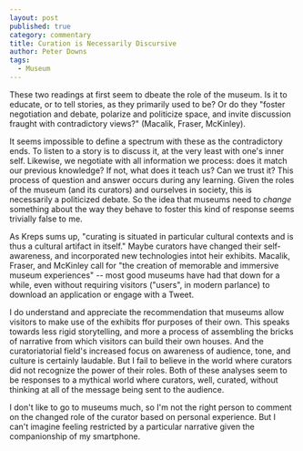 ```yaml
---
layout: post
published: true
category: commentary
title: Curation is Necessarily Discursive
author: Peter Downs
tags:
  - Museum
---
```

These two readings at first seem to dbeate the role of the museum. Is it to educate, or to tell stories, as they primarily used to be? Or do they "foster negotiation and debate, polarize and politicize space, and invite discussion fraught with contradictory views?" (Macalik, Fraser, McKinley).

It seems impossible to define a spectrum with these as the contradictory ends. To listen to a story is to discuss it, at the very least with one's inner self. Likewise, we negotiate with all information we process: does it match our previous knowledge? If not, what does it teach us? Can we trust it? This process of question and answer occurs during any learning. Given the roles of the museum (and its curators) and ourselves in society, this is necessarily a politicized debate. So the idea that museums need to *change* something about the way they behave to foster this kind of response seems trivially false to me.

As Kreps sums up, "curating is situated in particular cultural contexts and is thus a cultural artifact in itself." Maybe curators have changed their self-awareness, and incorporated new technologies intot heir exhibits. Macalik, Fraser, and McKinley call for "the creation of memorable and immersive museum experiences" -- most good museums have had that down for a while, even without requiring visitors ("users", in modern parlance) to download an application or engage with a Tweet.

I do understand and appreciate the recommendation that museums allow visitors to make use of the exhibits ffor purposes of their own. This speaks towards less rigid storytelling, and more a process of assembling the bricks of narrative from which visitors can build their own houses. And the curatoriatorial field's increased focus on awareness of audience, tone, and culture is certainly laudable. But I fail to believe in the world where curators did not recognize the power of their roles. Both of these analyses seem to be responses to a mythical world where curators, well, curated, without thinking at all of the message being sent to the audience.

I don't like to go to museums much, so I'm not the right person to comment on the changed role of the curator based on personal experience. But I can't imagine feeling restricted by a particular narrative given the companionship of my smartphone.
